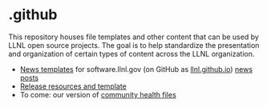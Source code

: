 # .github

This repository houses file templates and other content that can be used by LLNL open source projects. The goal is to help standardize the presentation and organization of certain types of content across the LLNL organization.

- [News templates](https://github.com/LLNL/.github/tree/master/news-templates) for software.llnl.gov (on GitHub as [llnl.github.io](https://github.com/LLNL/llnl.github.io)) [news posts](https://github.com/LLNL/llnl.github.io/blob/master/news/README.md)
- [Release resources and template](https://github.com/LLNL/.github/tree/master/release-template.md)
- To come: our version of [community health files](https://github.blog/changelog/2019-02-21-organization-wide-community-health-files/)
